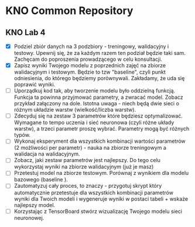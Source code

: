 # KNO Common Repository

## KNO Lab 4
- [x] Podziel zbiór danych na 3 podzbiory - treningowy, walidacyjny i testowy. Upewnij się, że za każdym razem ten podział będzie taki sam. Zachęcam do poproszenia prowadzącego w celu konsultacji.
- [x] Zapisz wyniki Twojego modelu z poprzednich zajęć na zbiorze walidacyjnym i testowym. Będzie to tzw "baseline", czyli punkt odniesienia, do którego będziemy porównywali. Zakładamy, że uda się poprawić wyniki. 
- [ ] Uporządkuj kod tak, aby tworzenie modelu było oddzielną funkcją. Funkcja ta powinna przyjmować parametry, a zwracać model. Zobacz przykład załączony na dole. Istotna uwaga - niech będą dwie sieci o różnym układzie warstw (wielkość/liczba warstw).
- [ ] Zdecyduj się na zestaw 3 parametrów które będziesz optymalizować. Wymagane to tempo uczenia i sieć neuronowa (czyli różne układy warstw), a trzeci parametr proszę wybrać. Parametry mogą być różnych typów.
- [ ] Wykonaj eksperyment dla wszystkich kombinacji wartości parametrów (2 możliwości per parametr) - nauka na zbiorze treningowym a walidacja na walidacyjnym.
- [ ] Zobacz, jaki zestaw parametrów jest najlepszy. Do tego celu wykorzystaj wyniki na zbiorze walidacyjnym (już je masz)
- [ ] Przetestuj model na zbiorze testowym. Porównaj z wynikiem dla modelu bazowego (baseline ).
- [ ] Zautomatyzuj cały proces, to znaczy - przygotuj skrypt który automatycznie przetestuje dla wszystkich kombinacji parametrów wyniki dla Twoich modeli i wygeneruje wyniki w postaci tabeli + wskaże najlepszy model.
- [ ] Korzystając z TensorBoard stwórz wizualizację Twojego modelu sieci neuronowej.